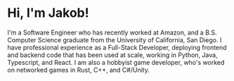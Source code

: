 # Hi, I'm Jakob!

I'm a Software Engineer who has recently worked at Amazon, and a B.S. Computer Science
graduate from the University of California, San Diego. I have professional experience as a Full-Stack
Developer, deploying frontend and backend code that has been used at scale, working in Python, Java,
Typescript, and React. I am also a hobbyist game developer, who's worked on networked games in
Rust, C++, and C#/Unity.
